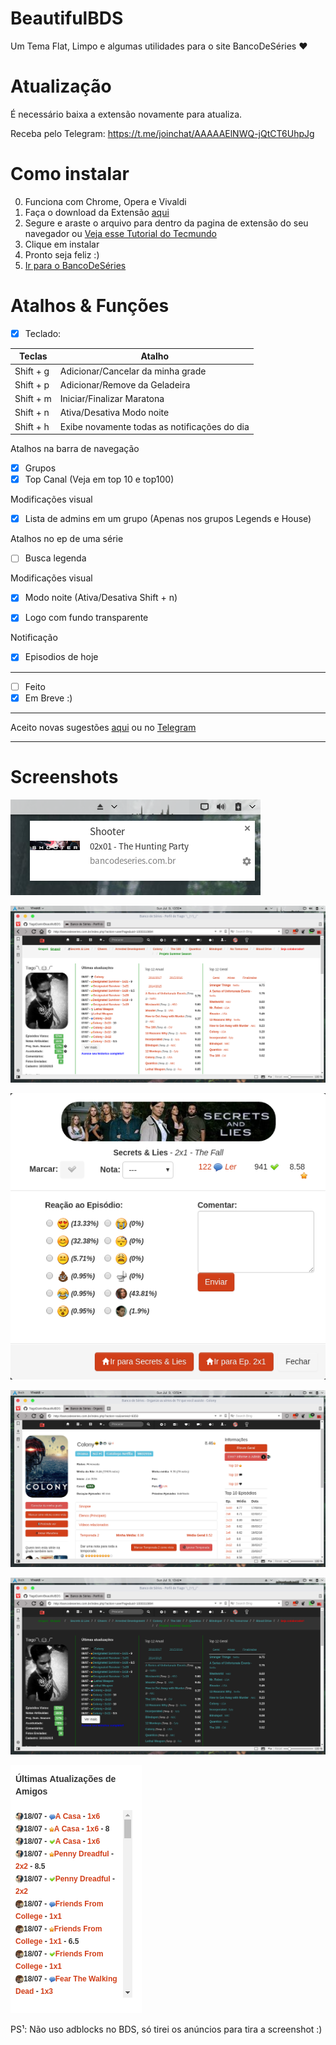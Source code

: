 # BeautifulBDS
Um Tema Flat, Limpo e algumas utilidades para o site BancoDeSéries ❤️

# Atualização
É necessário baixa a extensão novamente para atualiza.

Receba pelo Telegram: https://t.me/joinchat/AAAAAElNWQ-jQtCT6UhpJg

# Como instalar
0. Funciona com Chrome, Opera e Vivaldi
1. Faça o download da Extensão [aqui](https://github.com/TiagoDanin/BeautifulBDS/raw/master/BeautifulBDS.crx)
2. Segure e araste o arquivo para dentro da pagina de extensão do seu navegador ou [Veja esse Tutorial do Tecmundo](https://www.tecmundo.com.br/tutorial/26055-google-chrome-como-instalar-extensoes-que-nao-estao-na-web-store.htm)
3. Clique em instalar
4. Pronto seja feliz :)
5. [Ir para o BancoDeSéries](http://bancodeseries.com.br)

# Atalhos & Funções
- [x] Teclado:

Teclas | Atalho |
-|- |
Shift + g | Adicionar/Cancelar da minha grade |
Shift + p | Adicionar/Remove da Geladeira |
Shift + m | Iniciar/Finalizar Maratona |
Shift + n | Ativa/Desativa Modo noite |
Shift + h | Exibe novamente todas as notificações do dia |

Atalhos na barra de navegação
- [X] Grupos
- [X] Top Canal (Veja em top 10 e top100)

Modificações visual
- [X] Lista de admins em um grupo (Apenas nos grupos Legends e House)

Atalhos no ep de uma série
- [ ] Busca legenda

Modificações visual
- [X] Modo noite (Ativa/Desativa Shift + n)

- [X] Logo com fundo transparente

Notificação
- [X] Episodios de hoje

--------------------
- [ ] Feito
- [X] Em Breve :)

--------------------
Aceito novas sugestões [aqui](https://github.com/TiagoDanin/BeautifulBDS/issues/new) ou no [Telegram](https://t.me/TiagoDanin)

--------------------
# Screenshots

![Screenshots](https://github.com/TiagoDanin/BeautifulBDS/raw/master/Screenshots/1IMG%20.png)

![Screenshots](https://github.com/TiagoDanin/BeautifulBDS/raw/master/Screenshots/2IMG%20.png)

![Screenshots](https://github.com/TiagoDanin/BeautifulBDS/raw/master/Screenshots/3IMG%20.png)

![Screenshots](https://github.com/TiagoDanin/BeautifulBDS/raw/master/Screenshots/4IMG%20.png)

![Screenshots](https://github.com/TiagoDanin/BeautifulBDS/raw/master/Screenshots/5IMG%20.png)

![Screenshots](https://github.com/TiagoDanin/BeautifulBDS/raw/master/Screenshots/6IMG%20.png)

PS¹: Não uso adblocks no BDS, só tirei os anúncios para tira a screenshot :)

